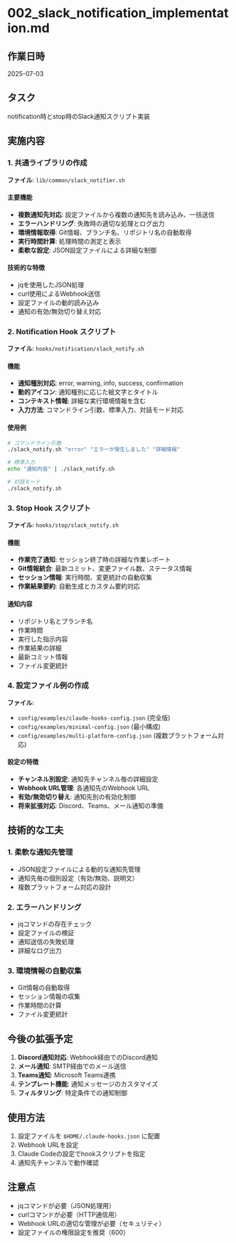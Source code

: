 # 002_slack_notification_implementation.md

## 作業日時
2025-07-03

## タスク
notification時とstop時のSlack通知スクリプト実装

## 実施内容

### 1. 共通ライブラリの作成
**ファイル**: `lib/common/slack_notifier.sh`

#### 主要機能
- **複数通知先対応**: 設定ファイルから複数の通知先を読み込み、一括送信
- **エラーハンドリング**: 失敗時の適切な処理とログ出力
- **環境情報取得**: Git情報、ブランチ名、リポジトリ名の自動取得
- **実行時間計算**: 処理時間の測定と表示
- **柔軟な設定**: JSON設定ファイルによる詳細な制御

#### 技術的な特徴
- jqを使用したJSON処理
- curl使用によるWebhook送信
- 設定ファイルの動的読み込み
- 通知の有効/無効切り替え対応

### 2. Notification Hook スクリプト
**ファイル**: `hooks/notification/slack_notify.sh`

#### 機能
- **通知種別対応**: error, warning, info, success, confirmation
- **動的アイコン**: 通知種別に応じた絵文字とタイトル
- **コンテキスト情報**: 詳細な実行環境情報を含む
- **入力方法**: コマンドライン引数、標準入力、対話モード対応

#### 使用例
```bash
# コマンドライン引数
./slack_notify.sh "error" "エラーが発生しました" "詳細情報"

# 標準入力
echo "通知内容" | ./slack_notify.sh

# 対話モード
./slack_notify.sh
```

### 3. Stop Hook スクリプト
**ファイル**: `hooks/stop/slack_notify.sh`

#### 機能
- **作業完了通知**: セッション終了時の詳細な作業レポート
- **Git情報統合**: 最新コミット、変更ファイル数、ステータス情報
- **セッション情報**: 実行時間、変更統計の自動収集
- **作業結果要約**: 自動生成とカスタム要約対応

#### 通知内容
- リポジトリ名とブランチ名
- 作業時間
- 実行した指示内容
- 作業結果の詳細
- 最新コミット情報
- ファイル変更統計

### 4. 設定ファイル例の作成
**ファイル**: 
- `config/examples/claude-hooks-config.json` (完全版)
- `config/examples/minimal-config.json` (最小構成)
- `config/examples/multi-platform-config.json` (複数プラットフォーム対応)

#### 設定の特徴
- **チャンネル別設定**: 通知先チャンネル毎の詳細設定
- **Webhook URL管理**: 各通知先のWebhook URL
- **有効/無効切り替え**: 通知先別の有効化制御
- **将来拡張対応**: Discord、Teams、メール通知の準備

## 技術的な工夫

### 1. 柔軟な通知先管理
- JSON設定ファイルによる動的な通知先管理
- 通知先毎の個別設定（有効/無効、説明文）
- 複数プラットフォーム対応の設計

### 2. エラーハンドリング
- jqコマンドの存在チェック
- 設定ファイルの検証
- 通知送信の失敗処理
- 詳細なログ出力

### 3. 環境情報の自動収集
- Git情報の自動取得
- セッション情報の収集
- 作業時間の計算
- ファイル変更統計

## 今後の拡張予定
1. **Discord通知対応**: Webhook経由でのDiscord通知
2. **メール通知**: SMTP経由でのメール送信
3. **Teams通知**: Microsoft Teams連携
4. **テンプレート機能**: 通知メッセージのカスタマイズ
5. **フィルタリング**: 特定条件での通知制御

## 使用方法
1. 設定ファイルを `$HOME/.claude-hooks.json` に配置
2. Webhook URLを設定
3. Claude Codeの設定でhookスクリプトを指定
4. 通知先チャンネルで動作確認

## 注意点
- jqコマンドが必要（JSON処理用）
- curlコマンドが必要（HTTP通信用）
- Webhook URLの適切な管理が必要（セキュリティ）
- 設定ファイルの権限設定を推奨（600）